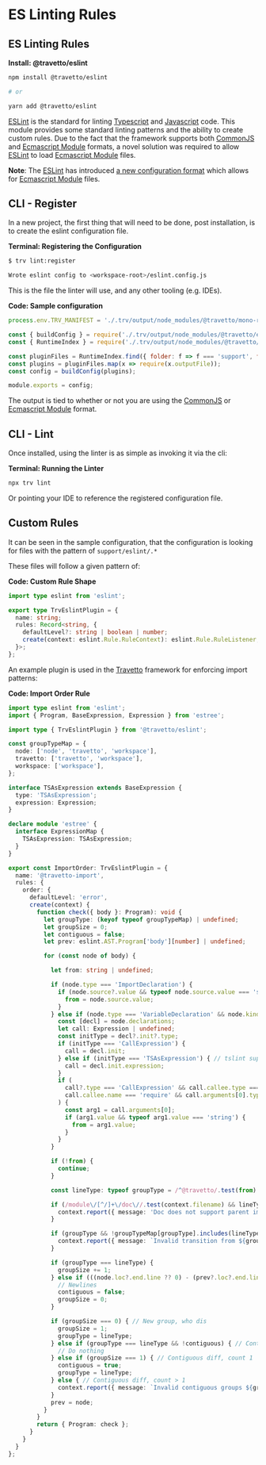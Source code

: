 <!-- This file was generated by @travetto/doc and should not be modified directly -->
<!-- Please modify https://github.com/travetto/travetto/tree/main/module/eslint/DOC.tsx and execute "npx trv doc" to rebuild -->
# ES Linting Rules

## ES Linting Rules

**Install: @travetto/eslint**
```bash
npm install @travetto/eslint

# or

yarn add @travetto/eslint
```

[ESLint](https://eslint.org/) is the standard for linting [Typescript](https://typescriptlang.org) and [Javascript](https://developer.mozilla.org/en-US/docs/Web/JavaScript) code.  This module provides some standard linting patterns and the ability to create custom rules. Due to the fact that the framework supports both [CommonJS](https://nodejs.org/api/modules.html) and [Ecmascript Module](https://nodejs.org/api/esm.html) formats, a novel solution was required to allow [ESLint](https://eslint.org/) to load [Ecmascript Module](https://nodejs.org/api/esm.html) files.

**Note**: The [ESLint](https://eslint.org/) has introduced [a new configuration format](https://eslint.org/blog/2022/08/new-config-system-part-3/) which allows for [Ecmascript Module](https://nodejs.org/api/esm.html) files.

## CLI - Register
In a new project, the first thing that will need to be done, post installation, is to create the eslint configuration file.

**Terminal: Registering the Configuration**
```bash
$ trv lint:register

Wrote eslint config to <workspace-root>/eslint.config.js
```

This is the file the linter will use, and any other tooling (e.g. IDEs).

**Code: Sample configuration**
```javascript
process.env.TRV_MANIFEST = './.trv/output/node_modules/@travetto/mono-repo';

const { buildConfig } = require('./.trv/output/node_modules/@travetto/eslint/support/bin/eslint-config.js');
const { RuntimeIndex } = require('./.trv/output/node_modules/@travetto/runtime/__index__.js');

const pluginFiles = RuntimeIndex.find({ folder: f => f === 'support', file: f => /support\/eslint[.]/.test(f.relativeFile) });
const plugins = pluginFiles.map(x => require(x.outputFile));
const config = buildConfig(plugins);

module.exports = config;
```

The output is tied to whether or not you are using the [CommonJS](https://nodejs.org/api/modules.html) or [Ecmascript Module](https://nodejs.org/api/esm.html) format.

## CLI - Lint
Once installed, using the linter is as simple as invoking it via the cli:

**Terminal: Running the Linter**
```bash
npx trv lint
```

Or pointing your IDE to reference the registered configuration file.

## Custom Rules
It can be seen in the sample configuration, that the configuration is looking for files with the pattern of `support/eslint/.*` 

These files will follow a given pattern of:

**Code: Custom Rule Shape**
```typescript
import type eslint from 'eslint';

export type TrvEslintPlugin = {
  name: string;
  rules: Record<string, {
    defaultLevel?: string | boolean | number;
    create(context: eslint.Rule.RuleContext): eslint.Rule.RuleListener;
  }>;
};
```

An example plugin is used in the [Travetto](https://travetto.dev) framework for enforcing import patterns:

**Code: Import Order Rule**
```typescript
import type eslint from 'eslint';
import { Program, BaseExpression, Expression } from 'estree';

import type { TrvEslintPlugin } from '@travetto/eslint';

const groupTypeMap = {
  node: ['node', 'travetto', 'workspace'],
  travetto: ['travetto', 'workspace'],
  workspace: ['workspace'],
};

interface TSAsExpression extends BaseExpression {
  type: 'TSAsExpression';
  expression: Expression;
}

declare module 'estree' {
  interface ExpressionMap {
    TSAsExpression: TSAsExpression;
  }
}

export const ImportOrder: TrvEslintPlugin = {
  name: '@travetto-import',
  rules: {
    order: {
      defaultLevel: 'error',
      create(context) {
        function check({ body }: Program): void {
          let groupType: (keyof typeof groupTypeMap) | undefined;
          let groupSize = 0;
          let contiguous = false;
          let prev: eslint.AST.Program['body'][number] | undefined;

          for (const node of body) {

            let from: string | undefined;

            if (node.type === 'ImportDeclaration') {
              if (node.source?.value && typeof node.source.value === 'string') {
                from = node.source.value;
              }
            } else if (node.type === 'VariableDeclaration' && node.kind === 'const') {
              const [decl] = node.declarations;
              let call: Expression | undefined;
              const initType = decl?.init?.type;
              if (initType === 'CallExpression') {
                call = decl.init;
              } else if (initType === 'TSAsExpression') { // tslint support
                call = decl.init.expression;
              }
              if (
                call?.type === 'CallExpression' && call.callee.type === 'Identifier' &&
                call.callee.name === 'require' && call.arguments[0].type === 'Literal'
              ) {
                const arg1 = call.arguments[0];
                if (arg1.value && typeof arg1.value === 'string') {
                  from = arg1.value;
                }
              }
            }

            if (!from) {
              continue;
            }

            const lineType: typeof groupType = /^@travetto/.test(from) ? 'travetto' : /^[^.]/.test(from) ? 'node' : 'workspace';

            if (/module\/[^/]+\/doc\//.test(context.filename) && lineType === 'workspace' && from.startsWith('..')) {
              context.report({ message: 'Doc does not support parent imports', node });
            }

            if (groupType && !groupTypeMap[groupType].includes(lineType)) {
              context.report({ message: `Invalid transition from ${groupType} to ${lineType}`, node });
            }

            if (groupType === lineType) {
              groupSize += 1;
            } else if (((node.loc?.end.line ?? 0) - (prev?.loc?.end.line ?? 0)) > 1) {
              // Newlines
              contiguous = false;
              groupSize = 0;
            }

            if (groupSize === 0) { // New group, who dis
              groupSize = 1;
              groupType = lineType;
            } else if (groupType === lineType && !contiguous) { // Contiguous same
              // Do nothing
            } else if (groupSize === 1) { // Contiguous diff, count 1
              contiguous = true;
              groupType = lineType;
            } else { // Contiguous diff, count > 1
              context.report({ message: `Invalid contiguous groups ${groupType} and ${lineType}`, node });
            }
            prev = node;
          }
        }
        return { Program: check };
      }
    }
  }
};
```
